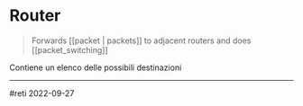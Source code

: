 # Router
> Forwards [[packet | packets]] to adjacent routers and does [[packet_switching]]

Contiene un elenco delle possibili destinazioni

---
#reti 2022-09-27